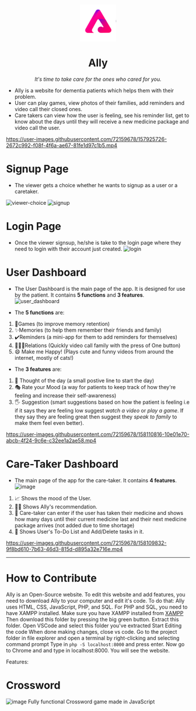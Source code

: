 <p align="center">
  <img alt="ally logo" src="assets/img/allyshow_w_1x.png" width="100px" />
  <h1 align="center">Ally</h1>
  <p align="center"><i>It's time to take care for the ones who cared for you.</i></h2>
</p>


- Ally is a website for dementia patients which helps them with their problem.
- User can play games, view photos of their families, add reminders and video call their closed ones.
- Care takers can view how the user is feeling, see his reminder list, get to know about the days until they will receive a new medicine package and video call the user.


https://user-images.githubusercontent.com/72159678/157925726-2672c992-f08f-4f6a-ae67-81fe1d97c1b5.mp4

# Signup Page
- The viewer gets a choice whether he wants to signup as a user or a caretaker.

![viewer-choice](https://user-images.githubusercontent.com/72159678/157926764-c3d35ca9-6212-4609-a01c-b6816eab6b51.PNG)
![signup](https://user-images.githubusercontent.com/72159678/157926776-b781dd07-a995-4208-81dc-4d9dd6d44795.PNG)

# Login Page
- Once the viewer signsup, he/she is take to the login page where they need to login with their account just created.
![login](https://user-images.githubusercontent.com/72159678/157927417-c8c171bb-4ce5-456b-9d91-b5d5caef0ffe.PNG)

# User Dashboard
- The User Dashboard is the main page of the app. It is designed for use by the patient. It contains **5 functions** and **3 features**.
![user_dashboard](https://user-images.githubusercontent.com/46340124/158010989-64ec3256-fb24-4428-8da1-177a0aa3bdda.png)

- The **5 functions** are:
1. 🧩Games (to improve memory retention)
2. ✨Memories (to help them remember their friends and family)
3. ✔️Reminders (a mini-app for them to add reminders for themselves)
4. 👨‍👦‍👦Relations (Quickly video call family with the press of One button)
5. 😄 Make me Happy! (Plays cute and funny videos from around the internet, mostly of cats!)

- The **3 features** are:
1. 💭 Thought of the day (a small postive line to start the day)
2. 🎭 Rate your Mood (a way for patients to keep track of how they're feeling and increase their self-awareness)
3. 🖐️ Suggestion (smart suggestions based on how the patient is feeling i.e if it says they are feeling low suggest *watch a video* or *play a game*. If they say they are feeling great then suggest they *speak to family* to make them feel even better).


https://user-images.githubusercontent.com/72159678/158110816-10e01e70-abcb-4f24-9c6e-c32ee1a2ae58.mp4


# Care-Taker Dashboard
- The main page of the app for the care-taker. It contains **4 features**.
![image](https://user-images.githubusercontent.com/46340124/158011178-fe7292f8-6f18-49a7-bcf7-f8c7f88d80f0.png)

1. 📈 Shows the mood of the User.
2. 🙋‍♂️ Shows Ally's recommendation.
3. 💊 Care-taker can enter if the user has taken their medicine and shows how many days until their current medicine last and their next medicine package arrives (not added due to time shortage)
4. 📝 Shows User's To-Do List and Add/Delete tasks in it.

https://user-images.githubusercontent.com/72159678/158109832-9f8bd610-7b63-46d3-815d-d895a32e716e.mp4

---

# How to Contribute
Ally is an Open-Source website. To edit this website and add features, you need to download Ally to your computer and edit it's code. To do that:
Ally uses HTML, CSS, JavaScript, PHP, and SQL. For PHP and SQL, you need to have XAMPP installed. Make sure you have XAMPP installed from [XAMPP](https://www.apachefriends.org/index.html)
Then download this folder by pressing the big green button. 
Extract this folder. 
Open VSCode and select this folder you've extracted
Start Editing the code
When done making changes, close vs code. 
Go to the project folder in file explorer and open a terminal by right-clicking and selecting command prompt
Type in `php -S localhost:8000` and press enter.
Now go to Chrome and and type in localhost:8000. You will see the website.

Features:
# Crossword
![image](https://user-images.githubusercontent.com/46340124/171093745-fd567862-b3d1-4902-97bf-083088efee0f.png)
Fully functional Crossword game made in JavaScript
